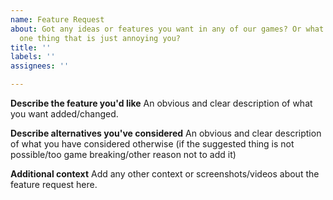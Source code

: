 ```yaml
---
name: Feature Request
about: Got any ideas or features you want in any of our games? Or what about that
  one thing that is just annoying you?
title: ''
labels: ''
assignees: ''

---
```


**Describe the feature you'd like**
An obvious and clear description of what you want added/changed. 

**Describe alternatives you've considered**
An obvious and clear description of what you have considered otherwise (if the suggested thing is not possible/too game breaking/other reason not to add it)

**Additional context**
Add any other context or screenshots/videos about the feature request here.

